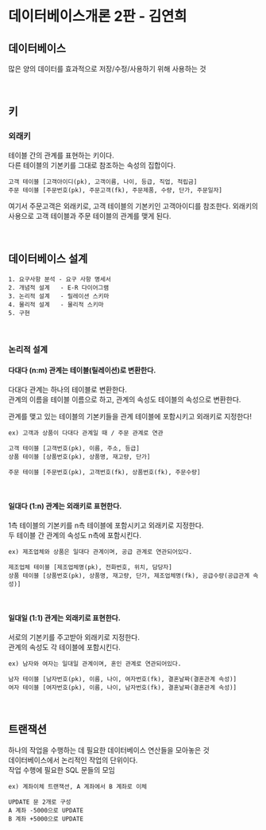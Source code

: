 # 데이터베이스개론 2판 - 김연희

## 데이터베이스
많은 양의 데이터를 효과적으로 저장/수정/사용하기 위해 사용하는 것

<br>

## 키

### 외래키
테이블 간의 관계를 표현하는 키이다.  
다른 테이블의 기본키를 그대로 참조하는 속성의 집합이다.

```
고객 테이블 [고객아이디(pk), 고객이름, 나이, 등급, 직업, 적립금]
주문 테이블 [주문번호(pk), 주문고객(fk), 주문제품, 수량, 단가, 주문일자]
```
여기서 주문고객은 외래키로, 고객 테이블의 기본키인 고객아이디를 참조한다.
외래키의 사용으로 고객 테이블과 주문 테이블의 관계를 맺게 된다.

<br>

## 데이터베이스 설계

```
1. 요구사항 분석 - 요구 사항 명세서
2. 개념적 설계   - E-R 다이어그램
3. 논리적 설계   - 릴레이션 스키마
4. 물리적 설계   - 물리적 스키마
5. 구현
```

<br>

### 논리적 설계

#### 다대다 (n:m) 관계는 테이블(릴레이션)로 변환한다.
다대다 관계는 하나의 테이블로 변환한다.  
관계의 이름을 테이블 이름으로 하고, 관계의 속성도 테이블의 속성으로 변환한다.

관계를 맺고 있는 테이블의 기본키들을 관계 테이블에 포함시키고 외래키로 지정한다!

```
ex) 고객과 상품이 다대다 관계일 때 / 주문 관계로 연관

고객 테이블 [고객번호(pk), 이름, 주소, 등급]
상품 테이블 [상품번호(pk), 상품명, 재고량, 단가]

주문 테이블 [주문번호(pk), 고객번호(fk), 상품번호(fk), 주문수량]
```

<br>

#### 일대다 (1:n) 관계는 외래키로 표현한다.
1측 테이블의 기본키를 n측 테이블에 포함시키고 외래키로 지정한다.  
두 테이블 간 관계의 속성도 n측에 포함시킨다.

```
ex) 제조업체와 상품은 일대다 관계이며, 공급 관계로 연관되어있다.

제조업체 테이블 [제조업체명(pk), 전화번호, 위치, 담당자]
상품 테이블 [상품번호(pk), 상품명, 재고량, 단가, 제조업체명(fk), 공급수량(공급관계 속성)]
```

<br>

#### 일대일 (1:1) 관게는 외래키로 표현한다.
서로의 기본키를 주고받아 외래키로 지정한다.  
관계의 속성도 각 테이블에 포함시킨다.

```
ex) 남자와 여자는 일대일 관계이며, 혼인 관계로 연관되어있다.

남자 테이블 [남자번호(pk), 이름, 나이, 여자번호(fk), 결혼날짜(결혼관계 속성)]
여자 테이블 [여자번호(pk), 이름, 나이, 남자번호(fk), 결혼날짜(결혼관계 속성)]
```

<br>

## 트랜잭션
하나의 작업을 수행하는 데 필요한 데이터베이스 연산들을 모아놓은 것  
데이터베이스에서 논리적인 작업의 단위이다.  
작업 수행에 필요한 SQL 문들의 모임

```
ex) 계좌이체 트랜잭션, A 계좌에서 B 계좌로 이체

UPDATE 문 2개로 구성
A 계좌 -5000으로 UPDATE
B 계좌 +5000으로 UPDATE
```